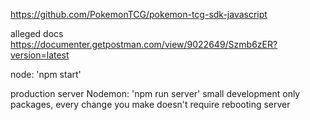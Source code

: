 https://github.com/PokemonTCG/pokemon-tcg-sdk-javascript

alleged docs
https://documenter.getpostman.com/view/9022649/Szmb6zER?version=latest


node:
'npm start'

production server
Nodemon:
'npm run server'
small development only packages, every change you make doesn't require rebooting server
